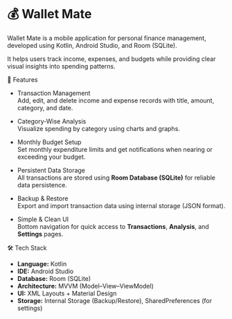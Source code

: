 # 💰 Wallet Mate

Wallet Mate is a mobile application for personal finance management, developed using Kotlin, Android Studio, and Room (SQLite).  

It helps users track income, expenses, and budgets while providing clear visual insights into spending patterns.

📱 Features

- Transaction Management  
  Add, edit, and delete income and expense records with title, amount, category, and date.
  
- Category-Wise Analysis  
  Visualize spending by category using charts and graphs.

- Monthly Budget Setup  
  Set monthly expenditure limits and get notifications when nearing or exceeding your budget.

- Persistent Data Storage  
  All transactions are stored using **Room Database (SQLite)** for reliable data persistence.

- Backup & Restore  
  Export and import transaction data using internal storage (JSON format).

- Simple & Clean UI  
  Bottom navigation for quick access to **Transactions**, **Analysis**, and **Settings** pages.

🛠️ Tech Stack

- **Language:** Kotlin  
- **IDE:** Android Studio  
- **Database:** Room (SQLite)  
- **Architecture:** MVVM (Model–View–ViewModel)  
- **UI:** XML Layouts + Material Design
- **Storage:** Internal Storage (Backup/Restore), SharedPreferences (for settings)
